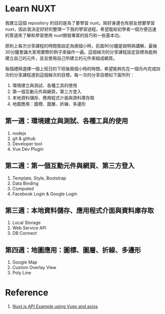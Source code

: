 # Learn NUXT

我建立這個 repository 的目的是為了要學習 nuxt。剛好身邊也有朋友想要學習 nuxt，因此我決定好好的整理一下我的學習過程，希望能給初學者一個方便迅速的管道來了解和學習使用 nuxt開發專案的技巧和一些基本功。

原則上每次分享課程的時間我設定為兩個小時，前面90分鐘是說明與講解，最後30分鐘會讓大家用實際的例子來操作一遍。這個梯次的分享課程設定目標為能夠建立自己的元件，並且使用自己所建立的元件來組成網頁。

每個禮拜選擇一個上班日的下班後兩個小時的時間，希望能夠先在一個月內完成四次的分享課程達到這個梯次的目標。每一次的分享目標如下面所列：

1. 環境建立與測試、各種工具的使用
2. 第一個互動元件與網頁，第三方登入
3. 本地資料儲存、應用程式介面與資料庫存取
4. 地圖應用：圖標、圖層、折線、多邊形

## 第一週：環境建立與測試、各種工具的使用

1. nodejs
2. git & github
3. Developer tool
4. Vue Dev Plugin

## 第二週：第一個互動元件與網頁、第三方登入

1. Template, Style, Bootstrap
2. Data Binding
3. Computed
4. Facebook Login & Google Login

## 第三週：本地資料儲存、應用程式介面與資料庫存取

1. Local Storage
2. Web Service APi
3. DB Connect

## 第四週：地圖應用：圖標、圖層、折線、多邊形

1. Google Map
2. Custom Overlay View
3. Poly Line

# Reference

1. [Nuxt.js API Example using Vuex and axios](https://github.com/davidroyer/nuxt-api-example)

